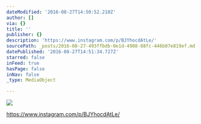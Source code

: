 ```yaml
---
dateModified: '2016-08-27T14:50:52.210Z'
author: []
via: {}
title: ''
publisher: {}
description: 'https://www.instagram.com/p/BJYhocdAtLe/'
sourcePath: _posts/2016-08-27-493ffbdb-0e1d-4908-88fc-446b07e819ef.md
datePublished: '2016-08-27T14:51:34.727Z'
starred: false
inFeed: true
hasPage: false
inNav: false
_type: MediaObject

---
```

![](https://the-grid-user-content.s3-us-west-2.amazonaws.com/4a9e926c-d970-4772-bec7-ec283a630fb4.jpg)

https://www.instagram.com/p/BJYhocdAtLe/